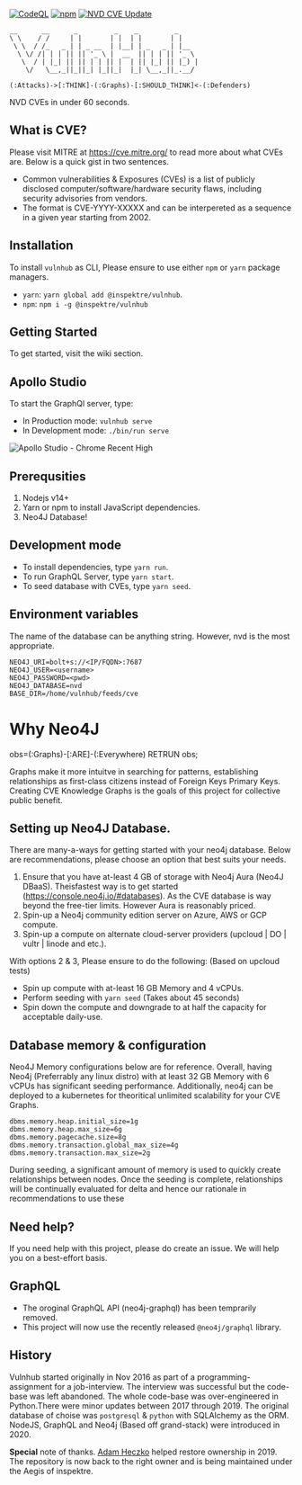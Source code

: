 [![CodeQL](https://github.com/inspektre/vulnhub/actions/workflows/codeql-analysis.yml/badge.svg?branch=main)](https://github.com/inspektre/vulnhub/actions/workflows/codeql-analysis.yml) 
[![npm](https://github.com/inspektre/vulnhub/actions/workflows/npm-publish.yaml/badge.svg)](https://github.com/inspektre/vulnhub/actions/workflows/npm-publish.yaml)
[![NVD CVE Update](https://github.com/inspektre/vulnhub/actions/workflows/nvd.yml/badge.svg?branch=main)](https://github.com/inspektre/vulnhub/actions/workflows/nvd.yml)

 ```
 __      __      _         _    _         _
 \ \    / /     | |       | |  | |       | |
  \ \  / /_   _ | | _ __  | |__| | _   _ | |__
   \ \/ /| | | || || '_ \ |  __  || | | || '_ \ 
    \  / | |_| || || | | || |  | || |_| || |_) |
     \/   \__,_||_||_| |_||_|  |_| \__,_||_.__/ 

```

 ```(:Attacks)->[:THINK]-(:Graphs)-[:SHOULD_THINK]<-(:Defenders)```


NVD CVEs in under 60 seconds.

## What is CVE?

Please visit  MITRE at https://cve.mitre.org/ to read more about what CVEs are. Below is a quick gist in two sentences.

- Common vulnerabilities & Exposures (CVEs) is a list of publicly disclosed computer/software/hardware security flaws, including security advisories from vendors. 
- The format is CVE-YYYY-XXXXX and can be interpereted as a sequence in a given year starting from 2002.


## Installation

To install `vulnhub` as CLI, Please ensure to use either `npm` or `yarn` package managers.
- `yarn`: `yarn global add @inspektre/vulnhub`.
- `npm`: `npm i -g @inspektre/vulnhub`

## Getting Started

To get started, visit the wiki section.

## Apollo Studio

To start the GraphQl server, type: 
- In Production mode: `vulnhub serve`
- In Development mode: `./bin/run serve`

![Apollo Studio - Chrome Recent High](screenshots/1-chrome.png)

## Prerequsities
1. Nodejs v14+
2. Yarn or npm to install JavaScript dependencies.
3. Neo4J Database!

## Development mode
- To install dependencies, type `yarn run`.
- To run GraphQL Server, type `yarn start`.
- To seed database with CVEs, type `yarn seed`.

## Environment variables
The name of the database can be anything string. However, nvd is the most appropriate.
```
NEO4J_URI=bolt+s://<IP/FQDN>:7687
NEO4J_USER=<username>
NEO4J_PASSWORD=<pwd>
NEO4J_DATABASE=nvd
BASE_DIR=/home/vulnhub/feeds/cve
```

# Why Neo4J

obs=(:Graphs)-[:ARE]-(:Everywhere) RETRUN obs;

Graphs make it more intuitve in searching for patterns, establishing relationships as first-class citizens instead of Foreign Keys Primary Keys. Creating CVE Knowledge Graphs is the goals of this project for collective public benefit.


## Setting up Neo4J Database.
There are many-a-ways for getting started with your neo4j database. Below are recommendations, please choose an option that best suits your needs.

1. Ensure that you have at-least 4 GB of storage with Neo4j Aura (Neo4J DBaaS). Theisfastest way is to get started (https://console.neo4j.io/#databases). As the CVE database is way beyond the free-tier limits. However Aura is reasonably priced.
2. Spin-up a Neo4j community edition server on Azure, AWS or GCP compute.
3. Spin-up a compute on alternate cloud-server providers (upcloud | DO | vultr | linode and etc.).

With options 2 & 3, Please ensure to do the following: (Based on upcloud tests)

- Spin up compute with at-least 16 GB Memory and 4 vCPUs.
- Perform seeding with `yarn seed` (Takes about 45 seconds)
- Spin down the compute and downgrade to at half the capacity for acceptable daily-use.

## Database memory & configuration

Neo4J Memory configurations below are for reference. Overall, having Neo4j (Preferrably any linux distro) with at least 32 GB Memory with 6 vCPUs has significant seeding performance. Additionally, neo4j can be deployed to a kubernetes for theoritical unlimited scalability for your CVE Graphs.
```
dbms.memory.heap.initial_size=1g
dbms.memory.heap.max_size=6g
dbms.memory.pagecache.size=8g
dbms.memory.transaction.global_max_size=4g
dbms.memory.transaction.max_size=2g
```

During seeding, a significant amount of memory is used to quickly create relationships between nodes. Once the seeding is complete, relationships will be continually evaluated for delta and hence our rationale in recommendations to use these 

## Need help?
If you need help with this project, please do create an issue. We will help you on a best-effort basis.


## GraphQL
- The oroginal GraphQL API (neo4j-graphql) has been temprarily removed.
- This project will now use the recently released `@neo4j/graphql` library.

## History

Vulnhub started originally in Nov 2016 as part of a programming-assignment for a job-interview. The interview was successful but the code-base was left abandoned. The whole code-base was over-engineered in Python.There were minor updates between 2017 through 2019. The original database of choise was `postgresql` & `python` with SQLAlchemy as the ORM. NodeJS, GraphQL and Neo4j (Based off grand-stack) were introduced in 2020. 


**Special** note of thanks.
[Adam Heczko](https://github.com/miradam) helped restore ownership in 2019. The repository is now back to the right owner and is being maintained under the Aegis of inspektre.
